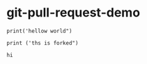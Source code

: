 # git-pull-request-demo


```
print('hellow world")
````
```
print ('ths is forked")
```   
```
hi
```
